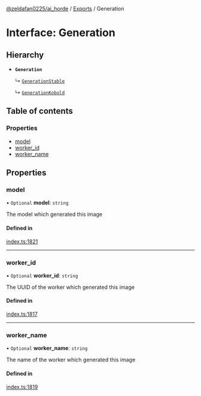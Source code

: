 [@zeldafan0225/ai_horde](../README.md) / [Exports](../modules.md) / Generation

# Interface: Generation

## Hierarchy

- **`Generation`**

  ↳ [`GenerationStable`](GenerationStable.md)

  ↳ [`GenerationKobold`](GenerationKobold.md)

## Table of contents

### Properties

- [model](Generation.md#model)
- [worker\_id](Generation.md#worker_id)
- [worker\_name](Generation.md#worker_name)

## Properties

### model

• `Optional` **model**: `string`

The model which generated this image

#### Defined in

[index.ts:1821](https://github.com/ZeldaFan0225/ai_horde/blob/89ead18/index.ts#L1821)

___

### worker\_id

• `Optional` **worker\_id**: `string`

The UUID of the worker which generated this image

#### Defined in

[index.ts:1817](https://github.com/ZeldaFan0225/ai_horde/blob/89ead18/index.ts#L1817)

___

### worker\_name

• `Optional` **worker\_name**: `string`

The name of the worker which generated this image

#### Defined in

[index.ts:1819](https://github.com/ZeldaFan0225/ai_horde/blob/89ead18/index.ts#L1819)
